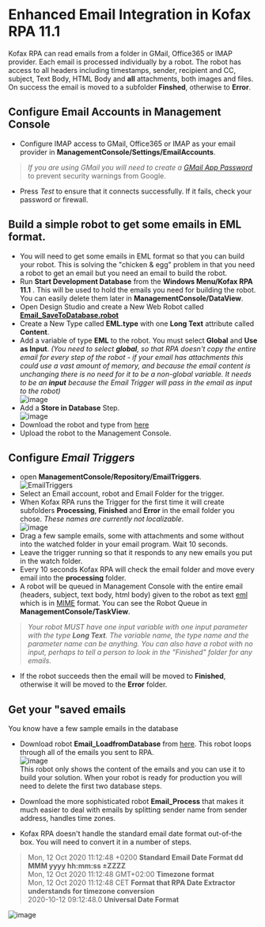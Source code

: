 # Enhanced Email Integration in Kofax RPA 11.1
Kofax RPA can read emails from a folder in GMail, Office365 or IMAP provider. Each email is processed individually by a robot. The robot has access to all headers including timestamps, sender, recipient and CC, subject, Text Body, HTML Body and **all** attachments, both images and files. On success the email is moved to a subfolder **Finshed**, otherwise to **Error**.

## Configure Email Accounts in Management Console
* Configure IMAP access to GMail, Office365 or IMAP as your email provider in **ManagementConsole/Settings/EmailAccounts**.  
> *If you are using GMail you will need to create a [GMail App Password](https://support.google.com/accounts/answer/185833?hl=en)* to prevent security warnings from Google.
* Press *Test* to ensure that it connects successfully. If it fails, check your password or firewall.
## Build a simple robot to get some emails in EML format.
* You will need to get some emails in EML format so that you can build your robot. This is solving the "chicken & egg" problem in that you need a robot to get an email but you need an email to build the robot.
* Run **Start Development Database** from the **Windows Menu/Kofax RPA 11.1** . This will be used to hold the emails you need for building the robot. You can easily delete them later in **ManagementConsole/DataView**.
* Open Design Studio and create a New Web Robot called [**Email_SaveToDatabase.robot**](https://github.com/KofaxRPA/RPA-11.1/tree/main/Email)
* Create a New Type called **EML.type** with one **Long Text** attribute called **Content**.
* Add a variable of type **EML** to the robot. You must select **Global** and **Use as Input**. *(You need to select **global**, so that RPA doesn't copy the entire email for every step of the robot - if your email has attachments this could use a vast amount of memory, and because the email content is unchanging there is no need for it to be a non-global variable. It needs to be an **input** because the Email Trigger will pass in the email as input to the robot)*  
![image](https://user-images.githubusercontent.com/47416964/98934364-409a6080-24e2-11eb-9599-26f3b945079d.png)
* Add a **Store in Database** Step.  
![image](https://user-images.githubusercontent.com/47416964/99876058-9e226180-2bf4-11eb-9122-7cca0d598065.png)
* Download the robot and type from [here](https://github.com/KofaxRPA/RPA-11.1/tree/main/Email)
* Upload the robot to the Management Console.
## Configure *Email Triggers*
* open **ManagementConsole/Repository/EmailTriggers**.  
![EmailTriggers](https://user-images.githubusercontent.com/47416964/98917769-10949280-24cd-11eb-9e4d-e007bb35ded2.png)
* Select an Email account, robot and Email Folder for the trigger.
* When Kofax RPA runs the Trigger for the first time it will create subfolders **Processing**, **Finished** and **Error** in the email folder you chose.  *These names are currently not localizable*.  
![image](https://user-images.githubusercontent.com/47416964/98919114-bf859e00-24ce-11eb-919e-8efbe5f60a8a.png)
* Drag a few sample emails, some with attachments and some without into the watched folder in your email program. Wait 10 seconds.
* Leave the trigger running so that it responds to any new emails you put in the watch folder.
* Every 10 seconds Kofax RPA will check the email folder and move every email into the **processing** folder.
* A robot will be queued in Management Console with the entire email (headers, subject, text body, html body) given to the robot as text [eml](https://en.wikipedia.org/wiki/Email#Filename_extensions) which is in [MIME](https://en.wikipedia.org/wiki/MIME) format. You can see the Robot Queue in **ManagementConsole/TaskView**.
> *Your robot MUST have one input variable with one input parameter with the type **Long Text**. The variable name, the type name and the parameter name can be anything. You can also have a robot with no input, perhaps to tell a person to look in the "Finished" folder for any emails.*
* If the robot succeeds then the email will be moved to **Finished**, otherwise it will be moved to the **Error** folder.
## Get your "saved emails ##
You know have a few sample emails in the database
* Download robot **Email_LoadfromDatabase** from [here](https://github.com/KofaxRPA/RPA-11.1/tree/main/Email). This robot loops through all of the emails you sent to RPA.  
![image](https://user-images.githubusercontent.com/47416964/99875974-f9a01f80-2bf3-11eb-8a4e-404af8a0fbf1.png)  
This robot only shows the content of the emails and you can use it to build your solution. When your robot is ready for production you will need to delete the first two database steps.
* Download the more sophisticated robot **Email_Process** that makes it much easier to deal with emails by splitting sender name from sender address, handles time zones.

* Kofax RPA doesn't handle the standard email date format out-of-the box. You will need to convert it in a number of steps.  
 > Mon, 12 Oct 2020 11:12:48 +0200        **Standard Email Date Format  dd MMM yyyy hh:mm:ss ±ZZZZ**  
 > Mon, 12 Oct 2020 11:12:48  GMT+02:00   **Timezone format**  
 > Mon, 12 Oct 2020 11:12:48  CET         **Format that RPA Date Extractor understands for timezone conversion**  
 > 2020-10-12 09:12:48.0                  **Universal Date Format**  
  
![image](https://user-images.githubusercontent.com/47416964/99877542-476e5500-2bff-11eb-96a0-f8aed0374679.png)


